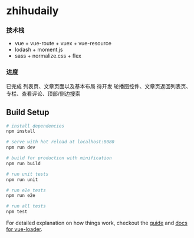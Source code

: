 # zhihudaily

### 技术栈

+ vue + vue-route + vuex + vue-resource
+ lodash + moment.js 
+ sass + normalize.css + flex

### 进度
已完成 列表页、文章页面以及基本布局
待开发 轮播图控件、文章页返回列表页、专栏、查看评论、顶部/侧边搜索

## Build Setup

``` bash
# install dependencies
npm install

# serve with hot reload at localhost:8080
npm run dev

# build for production with minification
npm run build

# run unit tests
npm run unit

# run e2e tests
npm run e2e

# run all tests
npm test
```

For detailed explanation on how things work, checkout the [guide](http://vuejs-templates.github.io/webpack/) and [docs for vue-loader](http://vuejs.github.io/vue-loader).
